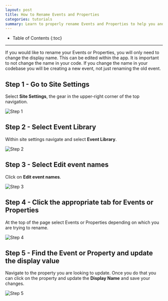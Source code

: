 ```yaml
---
layout: post
title: How to Rename Events and Properties
categories: tutorials
summary: Learn to properly rename Events and Properties to help you and your team understand what is being tracked on your website.
---
```

* Table of Contents
{:toc}
* * *

If you would like to rename your Events or Properties, you will only need to change the display name. This can be edited within the app. It is important to not change the name in your code. If you change the name in your codebase you will be creating a new event, not just renaming the old event. 

## Step 1 - Go to Site Settings
Select **Site Settings**, the gear in the upper-right corner of the top navigation.

![Step 1][Step 1]

## Step 2 - Select Event Library
Within site settings navigate and select **Event Library**.

![Step 2][Step 2]

## Step 3 - Select Edit event names
Click on **Edit event names**.

![Step 3][Step 3]

## Step 4 - Click the appropriate tab for Events or Properties
At the top of the page select Events or Properties depending on which you are trying to rename. 

![Step 4][Step 4]

## Step 5 - Find the Event or Property and update the display value
Navigate to the property you are looking to update. Once you do that you can click on the property and update the **Display Name** and save your changes. 

![Step 5][Step 5]


[Step 1]: https://kissmetrics-support-files.s3.amazonaws.com/assets/getting-started/Technical%20notes%20on%20events%20and%20props/HTREP%20-%20Step%201.png
[Step 2]: https://kissmetrics-support-files.s3.amazonaws.com/assets/getting-started/Technical%20notes%20on%20events%20and%20props/HTREP%20-%20Step%202.png
[Step 3]: https://kissmetrics-support-files.s3.amazonaws.com/assets/getting-started/Technical%20notes%20on%20events%20and%20props/HTREP%20-%20Step%203.png
[Step 4]: https://kissmetrics-support-files.s3.amazonaws.com/assets/getting-started/Technical%20notes%20on%20events%20and%20props/HTREP%20-%20Step%204.png
[Step 5]: https://kissmetrics-support-files.s3.amazonaws.com/assets/getting-started/Technical%20notes%20on%20events%20and%20props/HTREP%20-%20Step%205.png
